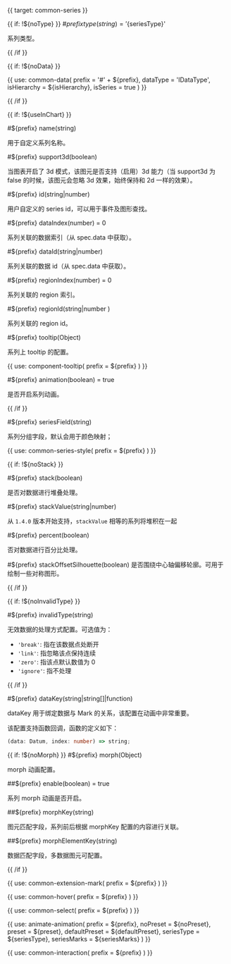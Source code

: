 {{ target: common-series }}

<!-- ISeriesSpec -->

{{ if: !${noType} }} #${prefix} type(string) = '${seriesType}'

系列类型。

{{ /if }}

{{ if: !${noData} }}

{{ use: common-data(
  prefix = '#' + ${prefix},
  dataType = 'IDataType',
  isHierarchy = ${isHierarchy},
  isSeries = true
) }}

{{ /if }}

{{ if: !${useInChart} }}

#${prefix} name(string)

用于自定义系列名称。

#${prefix} support3d(boolean)

当图表开启了 3d 模式，该图元是否支持（启用）3d 能力（当 support3d 为 false 的时候，该图元会忽略 3d 效果，始终保持和 2d 一样的效果）。

#${prefix} id(string|number)

用户自定义的 series id，可以用于事件及图形查找。

#${prefix} dataIndex(number) = 0

系列关联的数据索引（从 spec.data 中获取）。

#${prefix} dataId(string|number)

系列关联的数据 id（从 spec.data 中获取）。

#${prefix} regionIndex(number) = 0

系列关联的 region 索引。

#${prefix} regionId(string|number )

系列关联的 region id。

#${prefix} tooltip(Object)

系列上 tooltip 的配置。

{{ use: component-tooltip(
  prefix = ${prefix}
) }}

#${prefix} animation(boolean) = true

是否开启系列动画。

{{ /if }}

#${prefix} seriesField(string)

系列分组字段，默认会用于颜色映射；

{{ use: common-series-style(
  prefix = ${prefix}
) }}

{{ if: !${noStack} }}

#${prefix} stack(boolean)

是否对数据进行堆叠处理。

#${prefix} stackValue(string|number)

从 `1.4.0` 版本开始支持，`stackValue` 相等的系列将堆积在一起

#${prefix} percent(boolean)

否对数据进行百分比处理。

#${prefix} stackOffsetSilhouette(boolean)
是否围绕中心轴偏移轮廓。可用于绘制一些对称图形。

{{ /if }}

{{ if: !${noInvalidType} }}

#${prefix} invalidType(string)

无效数据的处理方式配置。可选值为：

- `'break'`: 指在该数据点处断开
- `'link'`: 指忽略该点保持连续
- `'zero'`: 指该点默认数值为 0
- `'ignore'`: 指不处理

{{ /if }}

#${prefix} dataKey(string|string[]|function)

dataKey 用于绑定数据与 Mark 的关系，该配置在动画中非常重要。

该配置支持函数回调，函数的定义如下：

```ts
(data: Datum, index: number) => string;
```

{{ if: !${noMorph} }}
#${prefix} morph(Object)

morph 动画配置。

##${prefix} enable(boolean) = true

系列 morph 动画是否开启。

##${prefix} morphKey(string)

图元匹配字段，系列前后根据 morphKey 配置的内容进行关联。

##${prefix} morphElementKey(string)

数据匹配字段，多数据图元可配置。

{{ /if }}

{{ use: common-extension-mark(
  prefix = ${prefix}
) }}

<!-- (IExtensionMarkSpec<Exclude<EnableMarkType, MarkTypeEnum.group>> | IExtensionGroupMarkSpec)[]; -->

{{ use: common-hover(
  prefix = ${prefix}
) }}

{{ use: common-select(
  prefix = ${prefix}
) }}

{{ use: animate-animation(
  prefix = ${prefix},
  noPreset = ${noPreset},
  preset = ${preset},
  defaultPreset = ${defaultPreset},
  seriesType = ${seriesType},
  seriesMarks = ${seriesMarks}
) }}

{{ use: common-interaction(
  prefix = ${prefix}
) }}
